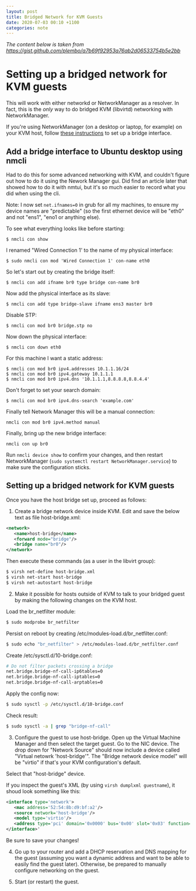 ```yaml
---
layout: post
title: Bridged Network for KVM Guests
date: 2020-07-03 00:10 +1100
categories: note
---
```


_The content below is taken from https://gist.github.com/plembo/a7b69f92953a76ab2d06533754b5e2bb_

# Setting up a bridged network for KVM guests
This will work with either networkd or NetworkManager as a resolver. In fact, this is the _only_ way to do bridged KVM
(libvirtd) networking with NetworkManager.

If you're using NetworkManager (on a desktop or laptop, for example) on your KVM host, follow [these instructions](https://gist.github.com/plembo/f7abd2d9b6f76e7afdece02dae7e5097) to set up a bridge interface.

## Add a bridge interface to Ubuntu desktop using nmcli
Had to do this for some advanced networking with KVM, and couldn't figure out how to do it using the Nework Manager gui.
Did find an article later that showed how to do it with nmtui, but it's so much easier to record what you did when using
the cli.

Note: I now set ```net.ifnames=0``` in grub for all my machines, to ensure my device names are "predictable" (so the first ethernet device will be "eth0" and not "ens1", "eno1 or anything else).

To see what everything looks like before starting:

```
$ nmcli con show
```
I renamed "Wired Connection 1' to the name of my physical interface:

```
$ sudo nmcli con mod 'Wired Connection 1' con-name eth0
```
So let's start out by creating the bridge itself:

```
$ nmcli con add ifname br0 type bridge con-name br0
```
Now add the physical interface as its slave:

```
$ nmcli con add type bridge-slave ifname ens3 master br0
```
Disable STP:

```
$ nmcli con mod br0 bridge.stp no
```
Now down the physical interface:

```
$ nmcli con down eth0
```
For this machine I want a static address:
```
$ nmcli con mod br0 ipv4.addresses 10.1.1.16/24
$ nmcli con mod br0 ipv4.gateway 10.1.1.1
$ nmcli con mod br0 ipv4.dns '10.1.1.1,8.8.8.8,8.8.4.4'
```
Don't forget to set your search domain:
```
$ nmcli con mod br0 ipv4.dns-search 'example.com'
```
Finally tell Network Manager this will be a manual connection:
```
nmcli con mod br0 ipv4.method manual
```
Finally, bring up the new bridge interface:
```
nmcli con up br0
```
Run ```nmcli device show``` to confirm your changes, and then restart NetworkManager (```sudo systemctl restart NetworkManager.service```)
to make sure the configuration sticks.

## Setting up a bridged network for KVM guests
Once you have the host bridge set up, proceed as follows:

1. Create a bridge network device inside KVM. Edit and save the below text as file host-bridge.xml:
```xml
<network>
   <name>host-bridge</name>
   <forward mode="bridge"/>
   <bridge name="br0"/>
</network>
```
Then execute these commands (as a user in the libvirt group):

```bash
$ virsh net-define host-bridge.xml
$ virsh net-start host-bridge
$ virsh net-autostart host-bridge
```
2. Make it possible for hosts outside of KVM to talk to your bridged guest by making the following changes on the KVM host.

Load the br_netfilter module:
```bash
$ sudo modprobe br_netfilter
```

Persist on reboot by creating /etc/modules-load.d/br_netfilter.conf:
```bash
$ sudo echo "br_netfilter" > /etc/modules-load.d/br_netfilter.conf
```

Create /etc/sysctl.d/10-bridge.conf:
```bash
# Do not filter packets crossing a bridge
net.bridge.bridge-nf-call-ip6tables=0
net.bridge.bridge-nf-call-iptables=0
net.bridge.bridge-nf-call-arptables=0
```

Apply the config now:
```bash
$ sudo sysctl -p /etc/sysctl.d/10-bridge.conf
```

Check result:
```bash
$ sudo sysctl -a | grep "bridge-nf-call"
```

3. Configure the guest to use host-bridge.
Open up the Virtual Machine Manager and then select the target guest. Go to the NIC device. The drop down for
"Network Source" should now include a device called "Virtual netowrk 'host-bridge'". The "Bridge network device
model" will be "virtio" if that's your KVM configuration's default.

Select that "host-bridge" device.

If you inspect the guest's XML (by using ```virsh dumplxml guestname```), it shoud look something like this:

```xml
<interface type='network'>
   <mac address='52:54:8b:d9:bf:a2'/>
   <source network='host-bridge'/>
   <model type='virtio'/>
   <address type='pci' domain='0x0000' bus='0x00' slot='0x03' function='0x0'/>
</interface>'
```
Be sure to save your changes!

4. Go up to your router and add a DHCP reservation and DNS mapping for the guest (assuming you want a dynamic address and
want to be able to easily find the guest later). Otherwise, be prepared to manually configure networking on the guest.

5. Start (or restart) the guest.
